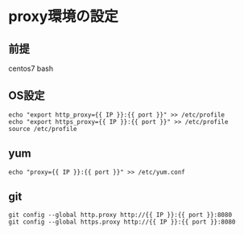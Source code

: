 # proxy環境の設定

## 前提

centos7
bash

## OS設定

````
echo "export http_proxy={{ IP }}:{{ port }}" >> /etc/profile
echo "export https_proxy={{ IP }}:{{ port }}" >> /etc/profile
source /etc/profile
````

## yum

````
echo "proxy={{ IP }}:{{ port }}" >> /etc/yum.conf
````

## git

````
git config --global http.proxy http://{{ IP }}:{{ port }}:8080
git config --global https.proxy http://{{ IP }}:{{ port }}:8080
````
